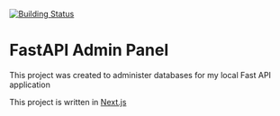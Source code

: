 [![Building Status](https://github.com/IruNil6/fastapi-admin-panel/actions/workflows/build-release.yml/badge.svg)](https://github.com/IruNil6/fastapi-admin-panel/actions/workflows/build-release.yml)

# FastAPI Admin Panel
This project was created to administer databases for my local Fast API application

This project is written in [Next.js](https://nextjs.org)